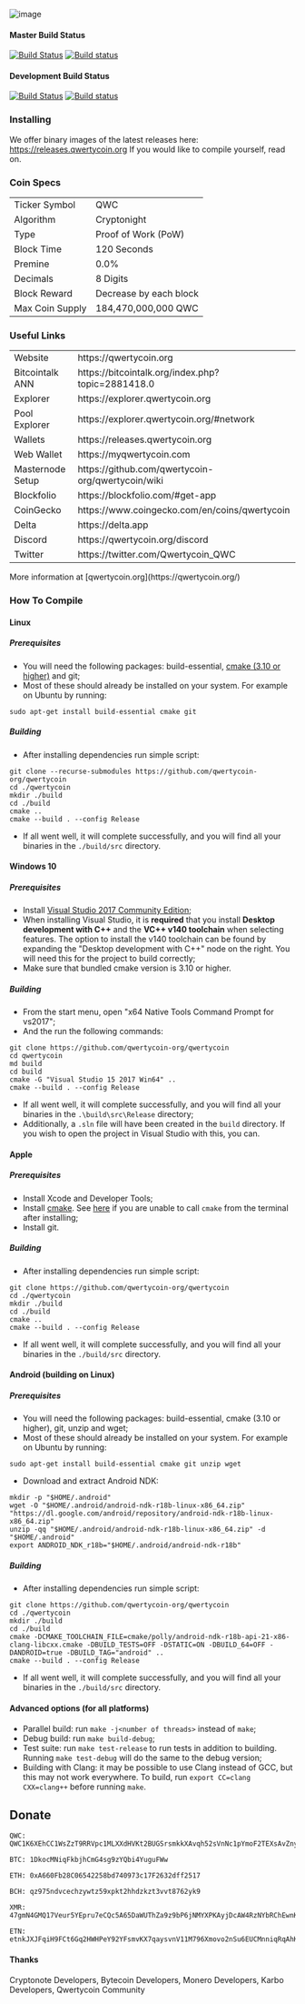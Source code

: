 ![image](https://cdn.qwertycoin.org/images/press/other/qwc-github-3.png)
#### Master Build Status
[![Build Status](https://travis-ci.org/qwertycoin-org/qwertycoin.svg?branch=master)](https://travis-ci.org/qwertycoin-org/qwertycoin)
[![Build status](https://ci.appveyor.com/api/projects/status/udpsj8mf5x7s1rt6/branch/master?svg=true)](https://ci.appveyor.com/project/Qwertycoin/qwertycoin/branch/master)

#### Development Build Status
[![Build Status](https://travis-ci.org/qwertycoin-org/qwertycoin.svg?branch=dev)](https://travis-ci.org/qwertycoin-org/qwertycoin) [![Build status](https://ci.appveyor.com/api/projects/status/udpsj8mf5x7s1rt6/branch/master?svg=true)](https://ci.appveyor.com/project/Qwertycoin/qwertycoin/branch/dev)

### Installing

We offer binary images of the latest releases here: https://releases.qwertycoin.org
If you would like to compile yourself, read on.

### Coin Specs
<table>
<tr><td>Ticker Symbol</td><td>QWC</td></tr>
<tr><td>Algorithm</td><td>Cryptonight</td></tr>
<tr><td>Type</td><td>Proof of Work (PoW)</td></tr>
<tr><td>Block Time</td><td>120 Seconds</td></tr>
<tr><td>Premine</td><td>0.0%</td></tr>
<tr><td>Decimals</td><td>8 Digits</td></tr>
<tr><td>Block Reward</td><td>Decrease by each block</td></tr>
<tr><td>Max Coin Supply </td><td>184,470,000,000 QWC</td></tr>
</table>

### Useful Links
<table>
<tr><td>Website</td><td>https://qwertycoin.org</td></tr>
<tr><td>Bitcointalk ANN</td><td>https://bitcointalk.org/index.php?topic=2881418.0</td></tr>
<tr><td>Explorer</td><td>https://explorer.qwertycoin.org</td></tr>
<tr><td>Pool Explorer</td><td>https://explorer.qwertycoin.org/#network</td></tr>
<tr><td>Wallets</td><td>https://releases.qwertycoin.org</td></tr>
<tr><td>Web Wallet</td><td>https://myqwertycoin.com</td></tr>
<tr><td>Masternode Setup</td><td>https://github.com/qwertycoin-org/qwertycoin/wiki</td></tr>
<tr><td>Blockfolio</td><td>https://blockfolio.com/#get-app</td></tr>
<tr><td>CoinGecko</td><td>https://www.coingecko.com/en/coins/qwertycoin</td></tr>
<tr><td>Delta</td><td>https://delta.app</td></tr>
<tr><td>Discord</td><td>https://qwertycoin.org/discord</td></tr>
<tr><td>Twitter</td><td>https://twitter.com/Qwertycoin_QWC</td></tr>
</table>
More information at [qwertycoin.org](https://qwertycoin.org/)

### How To Compile

#### Linux

##### Prerequisites

- You will need the following packages: build-essential, [cmake (3.10 or higher)](https://github.com/qwertycoin-org/qwertycoin/wiki/E01.-Install-Cmake-3.10) and git;
- Most of these should already be installed on your system. For example on Ubuntu by running:
```
sudo apt-get install build-essential cmake git
```

##### Building

- After installing dependencies run simple script:
```
git clone --recurse-submodules https://github.com/qwertycoin-org/qwertycoin
cd ./qwertycoin
mkdir ./build
cd ./build
cmake ..
cmake --build . --config Release
```
- If all went well, it will complete successfully, and you will find all your binaries in the `./build/src` directory.

#### Windows 10

##### Prerequisites

- Install [Visual Studio 2017 Community Edition](https://www.visualstudio.com/thank-you-downloading-visual-studio/?sku=Community&rel=15&page=inlineinstall);
- When installing Visual Studio, it is **required** that you install **Desktop development with C++** and the **VC++ v140 toolchain** when selecting features. The option to install the v140 toolchain can be found by expanding the "Desktop development with C++" node on the right. You will need this for the project to build correctly;
- Make sure that bundled cmake version is 3.10 or higher.

##### Building

- From the start menu, open "x64 Native Tools Command Prompt for vs2017";
- And the run the following commands:
```
git clone https://github.com/qwertycoin-org/qwertycoin
cd qwertycoin
md build
cd build
cmake -G "Visual Studio 15 2017 Win64" ..
cmake --build . --config Release
```
- If all went well, it will complete successfully, and you will find all your binaries in the `.\build\src\Release` directory;
- Additionally, a `.sln` file will have been created in the `build` directory. If you wish to open the project in Visual Studio with this, you can.

#### Apple

##### Prerequisites

- Install Xcode and Developer Tools;
- Install [cmake](https://cmake.org/). See [here](https://stackoverflow.com/questions/23849962/cmake-installer-for-mac-fails-to-create-usr-bin-symlinks) if you are unable to call `cmake` from the terminal after installing;
- Install git.

##### Building

- After installing dependencies run simple script:
```
git clone https://github.com/qwertycoin-org/qwertycoin
cd ./qwertycoin
mkdir ./build
cd ./build
cmake ..
cmake --build . --config Release
```
- If all went well, it will complete successfully, and you will find all your binaries in the `./build/src` directory.

#### Android (building on Linux)

##### Prerequisites

- You will need the following packages: build-essential, cmake (3.10 or higher), git, unzip and wget;
- Most of these should already be installed on your system. For example on Ubuntu by running:
```
sudo apt-get install build-essential cmake git unzip wget
```
- Download and extract Android NDK:
```
mkdir -p "$HOME/.android"
wget -O "$HOME/.android/android-ndk-r18b-linux-x86_64.zip" "https://dl.google.com/android/repository/android-ndk-r18b-linux-x86_64.zip"
unzip -qq "$HOME/.android/android-ndk-r18b-linux-x86_64.zip" -d "$HOME/.android"
export ANDROID_NDK_r18b="$HOME/.android/android-ndk-r18b"
```

##### Building

- After installing dependencies run simple script:
```
git clone https://github.com/qwertycoin-org/qwertycoin
cd ./qwertycoin
mkdir ./build
cd ./build
cmake -DCMAKE_TOOLCHAIN_FILE=cmake/polly/android-ndk-r18b-api-21-x86-clang-libcxx.cmake -DBUILD_TESTS=OFF -DSTATIC=ON -DBUILD_64=OFF -DANDROID=true -DBUILD_TAG="android" ..
cmake --build . --config Release
```
- If all went well, it will complete successfully, and you will find all your binaries in the `./build/src` directory.

#### Advanced options (for all platforms)

* Parallel build: run `make -j<number of threads>` instead of `make`;
* Debug build: run `make build-debug`;
* Test suite: run `make test-release` to run tests in addition to building. Running `make test-debug` will do the same to the debug version;
* Building with Clang: it may be possible to use Clang instead of GCC, but this may not work everywhere. To build, run `export CC=clang CXX=clang++` before running `make`.

## Donate

```
QWC: QWC1K6XEhCC1WsZzT9RRVpc1MLXXdHVKt2BUGSrsmkkXAvqh52sVnNc1pYmoF2TEXsAvZnyPaZu8MW3S8EWHNfAh7X2xa63P7Y
```
```
BTC: 1DkocMNiqFkbjhCmG4sg9zYQbi4YuguFWw
```
```
ETH: 0xA660Fb28C06542258bd740973c17F2632dff2517
```
```
BCH: qz975ndvcechzywtz59xpkt2hhdzkzt3vvt8762yk9
```
```
XMR: 47gmN4GMQ17Veur5YEpru7eCQc5A65DaWUThZa9z9bP6jNMYXPKAyjDcAW4RzNYbRChEwnKu1H3qt9FPW9CnpwZgNscKawX
```
```
ETN: etnkJXJFqiH9FCt6Gq2HWHPeY92YFsmvKX7qaysvnV11M796Xmovo2nSu6EUCMnniqRqAhKX9AQp31GbG3M2DiVM3qRDSQ5Vwq
```

#### Thanks

Cryptonote Developers, Bytecoin Developers, Monero Developers, Karbo Developers, Qwertycoin Community
